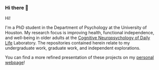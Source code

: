### Hi there 👋

Hi!

I'm a PhD student in the Department of Psychology at the University of Houston. My research focus is improving health, functional independence, and well-being in older adults at the [Cognitive Neuropsychology of Daily Life](https://www.uh.edu/class/psychology/clinical-psych/research/cndl/) Laboratory. The repositories contained herein relate to my undergraduate work, graduate work, and independent explorations.

You can find a more refined presentation of these projects on my [personal webpage](https://romeopenheiro.netlify.app)!
